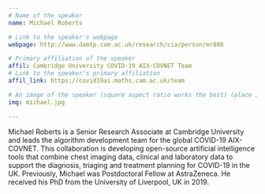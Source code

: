 ```yaml
---
# Name of the speaker
name: Michael Roberts

# Link to the speaker's webpage
webpage: http://www.damtp.cam.ac.uk/research/cia/person/mr808

# Primary affiliation of the speaker
affil: Cambridge University COVID-19 AIX-COVNET Team
# Link to the speaker's primary affiliation
affil_link: https://covid19ai.maths.cam.ac.uk/team

# An image of the speaker (square aspect ratio works the best) (place in the `assets/img/speakers` directory)
img: michael.jpg

---
```


<!-- Whatever you write below will show up as the speaker's bio -->

Michael Roberts is a Senior Research Associate at Cambridge University and leads the algorithm development team for the global COVID-19 AIX-COVNET. This collaboration is developing open-source artificial intelligence tools that combine chest imaging data, clinical and laboratory data to support the diagnosis, triaging and treatment planning for COVID-19 in the UK. Previously, Michael was Postdoctoral Fellow at AstraZeneca. He received his PhD from the University of Liverpool, UK in 2019.
